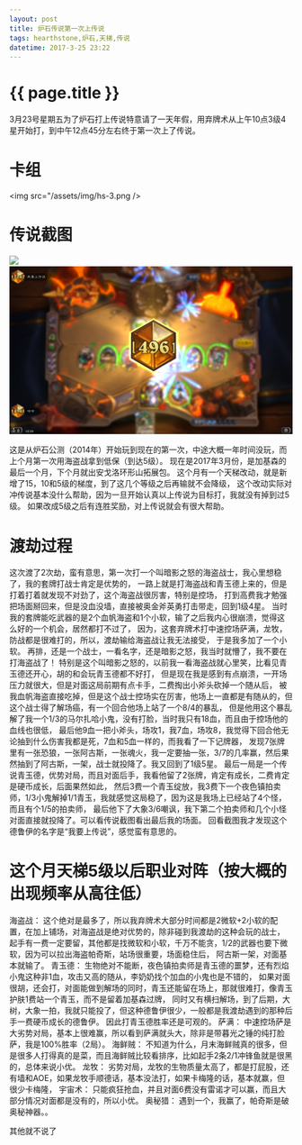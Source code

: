 ```yaml
---
layout: post
title: 炉石传说第一次上传说
tags: hearthstone,炉石,天梯,传说
datetime: 2017-3-25 23:22
---
```


{{ page.title }}
================

3月23号星期五为了炉石打上传说特意请了一天年假，用弃牌术从上午10点3级4星开始打，到中午12点45分左右终于第一次上了传说。

# 卡组
<img src="/assets/img/hs-3.png />

# 传说截图
<img src="/assets/img/hearthstone-sc-2.png" />
<img src="/assets/img/hearthstone-sc-1.png" />

这是从炉石公测（2014年）开始玩到现在的第一次，中途大概一年时间没玩，而上个月第一次用海盗战拿到低保（到达5级）。
现在是2017年3月份，是加基森的最后一个月，下个月就出安戈洛环形山拓展包。
这个月有一个天梯改动，就是新增了15，10和5级的梯度，到了这几个等级之后再输就不会降级，
这个改动实际对冲传说基本没什么帮助，因为一旦开始认真以上传说为目标打，我就没有掉到过5级。
如果改成5级之后有连胜奖励，对上传说就会有很大帮助。

# 渡劫过程

这次渡了2次劫，蛮有意思，第一次打一个叫暗影之怒的海盗战士，我心里想稳了，我的套牌打战士肯定是优势的，
一路上就是打海盗战和青玉德上来的，但是打着打着就发现不对劲了，这个海盗战很厉害，特别是控场，
打到高费我才勉强把场面掰回来，但是没血没墙，直接被奥金斧英勇打击带走，回到1级4星。
当时我的套牌能吃武器的是2个血帆海盗和1个小软，输了之后我内心很崩溃，觉得这么好的一个机会，居然都打不过了，
因为，这套弃牌术打中速控场萨满，龙牧，防战都是很难打的，所以，渡劫输给海盗战让我无法接受，
于是我多加了一个小软。
再排，还是一个战士，一看名字，还是暗影之怒，我当时就懵了，我不要在打海盗战了！
特别是这个叫暗影之怒的，以前我一看海盗战就心里笑，比看见青玉德还开心，胡的和会玩青玉德都不好打，
但是现在我是感到有点崩溃，一开场压力就很大，但是对面这局前期有点卡手，二费掏出小斧头砍掉一个随从后，
被我血帆海盗直接吃掉，但是这个战士控场实在厉害，他场上一直都是有随从的，但这个战士得了解场癌，有一个回合他场上站了一个8/4的暴乱，
但是他用这个暴乱解了我一个1/3的马尔扎哈小鬼，没有打脸，当时我只有18血，而且由于控场他的血线也很低，
最后他9血一把小斧头，场攻1，我7血，场攻8，我觉得下回合他无论抽到什么伤害我都是死，7血和5血一样的，而我看了一下记牌器，
发现7张牌里有一张恐狼，一张阿古斯，一张魂火，我一定要抽一张，3/7的几率赢，然后果然抽到了阿古斯，一架，战士就投降了。我又回到了1级5星。
最后一局是一个传说青玉德，优势对局，而且对面后手，我看他留了2张牌，肯定有成长，二费肯定是硬币成长，后面果然如此，
然后3费一个青玉绽放，我3费下一个夜色镇拍卖师，1/3小鬼解掉1/1青玉，我就感觉这局稳了，因为这是我场上已经站了4个怪，而且有个1/5的拍卖师，
最后他下了大象3/6嘲讽，我下第二个拍卖师和几个小怪对面直接就投降了。可以看传说截图看出最后我的场面。
回看截图我才发现这个德鲁伊的名字是“我要上传说”，感觉蛮有意思的。

# 这个月天梯5级以后职业对阵（按大概的出现频率从高往低）

海盗战：
这个绝对是最多了，所以我弃牌术大部分时间都是2微软+2小软的配置，在加上铺场，对海盗战是绝对优势的，除非碰到我渡劫的这种会玩的战士，
起手有一费一定要留，其他都是找微软和小软，千万不能贪，1/2的武器也要下微软，因为可以拉出海盗帕奇斯，站场很重要，场面稳住后，
阿古斯一架，对面基本就输了。
青玉德：
生物绝对不能断，夜色镇拍卖师是青玉德的噩梦，还有烈焰小鬼这种非1血，攻击又高的随从，李奶奶找个加血的小鬼也是不错的，
如果对面很胡，还会打，对面能做到解场的同时，青玉还能留在场上，那就很难打，像青玉护肤1费站一个青玉，而不是留着加基森过牌，
同时又有横扫解场，到了后期，大树，大象一拍，我就只能投了，但这种德鲁伊很少，一般都是我渡劫遇到的那种后手一费硬币成长的德鲁伊。
因此打青玉德胜率还是可观的。
萨满：
中速控场萨是大劣势对局，基本上很难赢，所以看到萨满就头大，除非是带暮光之锤的纯打脸萨，我是100%胜率（2局）。
海鲜贼：
不知道为什么，月末海鲜贼真的很多，但是很多人打得真的是菜，而且海鲜贼比较看排序，比如起手2条2/1冲锋鱼就是很黑的，总体来说小优。
龙牧：
劣势对局，龙牧的生物质量太高了，都是打屁股，还有墙和AOE，如果龙牧手顺德话，基本没法打，如果卡梅隆的话，基本就赢，但很少卡梅隆，
宇宙术：
只能疯狂抢血，并且对面6费没有雷诺才可以赢，而且大部分情况对面都是没有的，所以小优。
奥秘猎：
遇到一个，我赢了，帕奇斯是破奥秘神器。。

其他就不说了